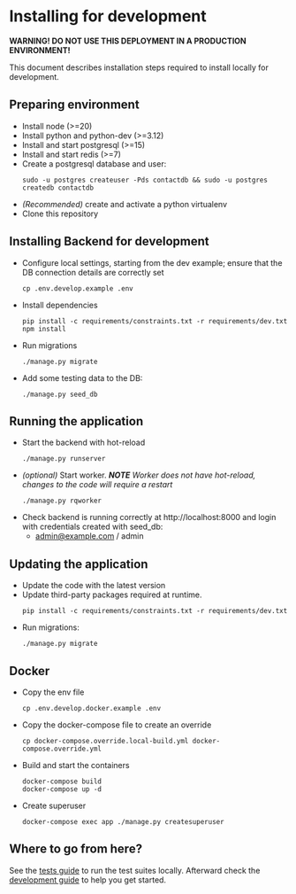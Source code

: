 # Installing for development

**WARNING! DO NOT USE THIS DEPLOYMENT IN A PRODUCTION ENVIRONMENT!**

This document describes installation steps required to install locally for development.

## Preparing environment

- Install node (>=20)
- Install python and python-dev (>=3.12)
- Install and start postgresql (>=15)
- Install and start redis (>=7)
- Create a postgresql database and user:
  ```shell
  sudo -u postgres createuser -Pds contactdb && sudo -u postgres createdb contactdb
  ```
- _(Recommended)_ create and activate a python virtualenv
- Clone this repository

## Installing Backend for development

- Configure local settings, starting from the dev example; ensure that the DB connection details are correctly set
  ```shell
  cp .env.develop.example .env
  ```
- Install dependencies
  ```shell
  pip install -c requirements/constraints.txt -r requirements/dev.txt
  npm install
  ```
- Run migrations
  ```shell
  ./manage.py migrate
  ```
- Add some testing data to the DB:
  ```shell
  ./manage.py seed_db
  ```

## Running the application

- Start the backend with hot-reload
  ```shell
  ./manage.py runserver
  ```
- _(optional)_ Start worker. _**NOTE** Worker does not have hot-reload, changes to the code will require a restart_
  ```shell
  ./manage.py rqworker
  ```
- Check backend is running correctly at http://localhost:8000 and login with credentials created with seed_db:
  - admin@example.com / admin

## Updating the application

- Update the code with the latest version
- Update third-party packages required at runtime.
  ```shell
  pip install -c requirements/constraints.txt -r requirements/dev.txt
  ```
- Run migrations:
  ```shell
  ./manage.py migrate
  ```

## Docker

- Copy the env file
  ```shell
  cp .env.develop.docker.example .env
  ```
- Copy the docker-compose file to create an override
  ```shell
  cp docker-compose.override.local-build.yml docker-compose.override.yml
  ```
- Build and start the containers
  ```shell
  docker-compose build
  docker-compose up -d
  ```
- Create superuser
  ```shell
  docker-compose exec app ./manage.py createsuperuser
  ```

## Where to go from here?

See the [tests guide](./tests.md) to run the test suites locally. Afterward check
the [development guide](./development_guide.md) to help you get started.
